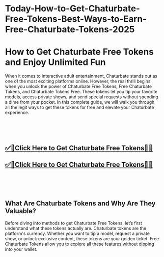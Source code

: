 # Today-How-to-Get-Chaturbate-Free-Tokens-Best-Ways-to-Earn-Free-Chaturbate-Tokens-2025

<h1>How to Get Chaturbate Free Tokens and Enjoy Unlimited Fun</h1>
When it comes to interactive adult entertainment, Chaturbate stands out as one of the most exciting platforms online. However, the real thrill begins when you unlock the power of Chaturbate Free Tokens, Free Chaturbate Tokens, and Chaturbate Tokens Free. These tokens let you tip your favorite models, access private shows, and send special requests without spending a dime from your pocket. In this complete guide, we will walk you through all the legit ways to get these tokens for free and elevate your Chaturbate experience.



<br><br><br>
<b><h2><a href="https://searchoptima.org/free-chaturbate-tokens/">✅🎯Click Here to Get Chaturbate Free Tokens🎯✅</a>

</h2></b>

<b><h2><a href="https://searchoptima.org/free-chaturbate-tokens/">✅🎯Click Here to Get Chaturbate Free Tokens🎯✅</a>

</h2></b> <br><br><br>




<h2>What Are Chaturbate Tokens and Why Are They Valuable?</h2>
Before diving into methods to get Chaturbate Free Tokens, let’s first understand what these tokens actually are. Chaturbate tokens are the platform's currency. Whether you want to tip a model, request a private show, or unlock exclusive content, these tokens are your golden ticket. Free Chaturbate Tokens allow you to explore all these features without dipping into your wallet.
